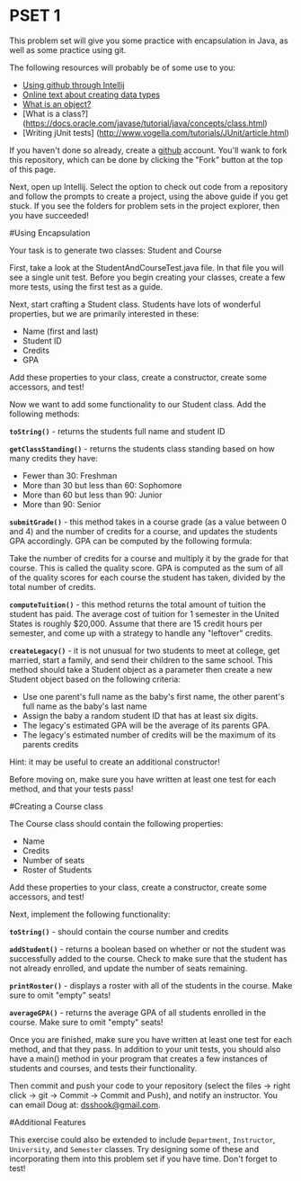 PSET 1
==========

This problem set will give you some practice with encapsulation in Java, as well as some practice using git.

The following resources will probably be of some use to you:

* [Using github through Intellij](https://www.jetbrains.com/idea/help/using-github-integration.html)
* [Online text about creating data types](http://introcs.cs.princeton.edu/java/32class/)
* [What is an object?](https://docs.oracle.com/javase/tutorial/java/concepts/object.html)
* [What is a class?] (https://docs.oracle.com/javase/tutorial/java/concepts/class.html)
* [Writing jUnit tests] (http://www.vogella.com/tutorials/JUnit/article.html)

If you haven't done so already, create a [github](http://github.com) account. You'll wank to fork this repository, which can be done by clicking the "Fork" button at the top of this page.

Next, open up Intellij. Select the option to check out code from a repository and follow the prompts to create a project, using the above guide if you get stuck. If you see the folders for problem sets in the project explorer, then you have succeeded!

#Using Encapsulation

Your task is to generate two classes: Student and Course

First, take a look at the StudentAndCourseTest.java file. In that file you will see a single unit test. Before you begin creating your classes,
create a few more tests, using the first test as a guide.

Next, start crafting a Student class. Students have lots of wonderful properties, but we are primarily interested in these:

* Name (first and last)
* Student ID
* Credits
* GPA

Add these properties to your class, create a constructor, create some accessors, and test!

Now we want to add some functionality to our Student class. Add the following methods:

**`toString()`** - returns the students full name and student ID

**`getClassStanding()`** - returns the students class standing based on how many credits they have:

- Fewer than 30: Freshman
- More than 30 but less than 60: Sophomore
- More than 60 but less than 90: Junior
- More than 90: Senior

**`submitGrade()`** - this method takes in a course grade (as a value between 0 and 4) and the number
of credits for a course, and updates the students GPA accordingly. GPA can be computed by the following formula:

Take the number of credits for a course and multiply it by the grade for that course.
This is called the quality score. GPA is computed as the sum of all of the quality scores
for each course the student has taken, divided by the total number of credits.

**`computeTuition()`** - this method returns the total amount of tuition the student has paid. The average cost of tuition
for 1 semester in the United States is roughly $20,000. Assume that there are 15 credit hours per semester,
and come up with a strategy to handle any "leftover" credits.

**`createLegacy()`** - it is not unusual for two students to meet at college, get married, start a family, and send their children to the same school.
This method should take a Student object as a parameter then create a new Student object based on the following criteria:

- Use one parent's full name as the baby's first name, the other parent's full name as the baby's last name
- Assign the baby a random student ID that has at least six digits.
- The legacy's estimated GPA will be the average of its parents GPA.
- The legacy's estimated number of credits will be the maximum of its parents credits

Hint: it may be useful to create an additional constructor!

Before moving on, make sure you have written at least one test for each method, and that your tests pass!

#Creating a Course class

The Course class should contain the following properties:

* Name
* Credits
* Number of seats
* Roster of Students

Add these properties to your class, create a constructor, create some accessors, and test!

Next, implement the following functionality:

**`toString()`** - should contain the course number and credits

**`addStudent()`** - returns a boolean based on whether or not the student was successfully
added to the course. Check to make sure
that the student has not already enrolled, and update the number of seats remaining.

**`printRoster()`** - displays a roster with all of the students in the course. Make sure to omit "empty" seats!

**`averageGPA()`** - returns the average GPA of all students enrolled in the course. Make sure to omit "empty" seats!

Once you are finished, make sure you have written at least one test for each method, and that they pass.
In addition to your unit tests, you should also have a main() method in your program that
creates a few instances of students and courses,
and tests their functionality.

Then commit and push your code to your repository (select the files -> right click -> git -> Commit -> Commit and Push),
and notify an instructor. You can email Doug at: dsshook@gmail.com.

#Additional Features

This exercise could also be extended to include `Department`, `Instructor`, `University`, and  `Semester` classes.
Try designing some of these and incorporating them into this problem set if you have time. Don't forget to test!